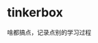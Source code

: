 

















































































































# tinkerbox
啥都搞点，记录点别的学习过程
